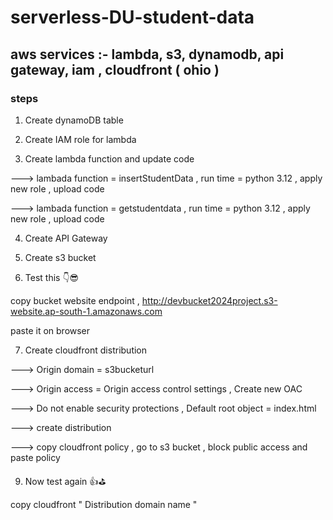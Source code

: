 # serverless-DU-student-data

## aws services :- lambda, s3, dynamodb, api gateway, iam , cloudfront ( ohio )

### steps

1. Create dynamoDB table

2. Create IAM role for lambda

3. Create lambda function and update code
   
---> lambada function = insertStudentData  , run time = python 3.12 , apply new role  , upload code

---> lambada function = getstudentdata  , run time = python 3.12  , apply new role  , upload code


4. Create API Gateway

5. Create s3 bucket

6. Test this 👇😎

copy bucket website endpoint  ,  http://devbucket2024project.s3-website.ap-south-1.amazonaws.com

paste it on browser

7. Create cloudfront distribution

---> Origin domain = s3bucketurl

---> Origin access = Origin access control settings  ,  Create new OAC

---> Do not enable security protections  , Default root object = index.html

---> create distribution

---> copy cloudfront policy , go to s3 bucket , block public access and paste policy

9. Now test again 👍⛳

copy cloudfront " Distribution domain name "
